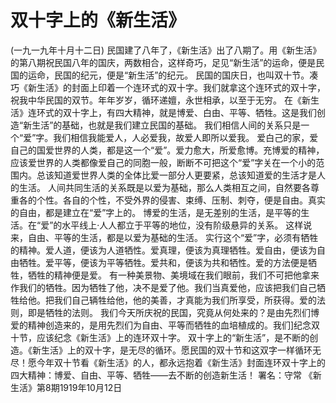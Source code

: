 # 双十字上的《新生活》
(一九一九年十月十二日)
民国建了八年了，《新生活》出了八期了。用《新生活》的第八期祝民国八年的国庆，两数相合，这样奇巧，足见“新生活”的运命，便是民国的运命，民国的纪元，便是“新生活”的纪元。
民国的国庆日，也叫双十节。凑巧《新生活》的封面上印着一个连环式的双十字。我们就拿这个连环式的双十字，祝我中华民国的双节。年年岁岁，循环递嬗，永世相承，以至于无穷。
在《新生活》连环式的双十字上，有四大精神，就是博爱、白由、平等、牺牲。这是我们创造“新生活”的基础，也就是我们建立民国的基础。
我们相信人间的关系只是一个“爱”字。我们相信我能爱人，人必爱我，故爱人即所以爱我。
爱白己的家，爱自己的国爱世界的人类，都是这一个“爱”。爱力愈大，所爱愈博。充博爱的精神，应该爱世界的人类都像爱自己的同胞一般，断断不可把这个“爱”字关在一个小的范围内。总该知道爱世界人类的全体比爱一部分人更要紧，总该知道爱的生活才是人的生活。
人间共同生活的关系既是以爱为基础，那么人类相互之间，自然要各尊重各的个性。各自的个性，不受外界的侵害、束缚、压制、刺夺，便是自由。真实的自由，都是建立在“爱”字上的。
博爱的生活，是无差别的生活，是平等的生活。在“爱”的水平线上·人人都立于平等的地位，没有阶级悬异的关系。
这样说来，自由、平等的生活，都是以爱为基础的生活。
实行这个“爱”字，必须有牺牲的精神。爱人道，便该为人道牺性。爱真理，便该为真理牺牲。爱自由，便该为自由牺牲。爱平等，便该为平等牺牲。爱共和，便该为共和牺性。爱的方法便是牺牲，牺牲的精神便是爱。
有一种美景物、美境域在我们眼前，我们不可把他拿来作我们的牺牲。因为牺牲了他，决不是爱了他。我们当真爱他，应该把我们自己牺牲给他。把我们自己辆牲给他，他的美善，才真能为我们所享受，所获得。爱的法则，即是牺牲的法则。
我们今天所庆祝的民国，究竟从何处来的？是由先烈们博爱的精神创造来的，是用先烈们为自由、平等而牺牲的血培植成的。我们]纪念双十节，应该纪念《新生活》上的连环双十字。
双十字上的“新生活”，是不断的创造。《新生活》上的双十字，是无尽的循环。愿民国的双十节和这双字一样循环无尽！愿今年双十节看《新生活》的人，都永远抱着《新生活》封面连环双十字上的四大精神：博爱、自由、平等、牺牲——去不断的创造新生活！
署名：守常
《新生活》第8期1919年10月12日
